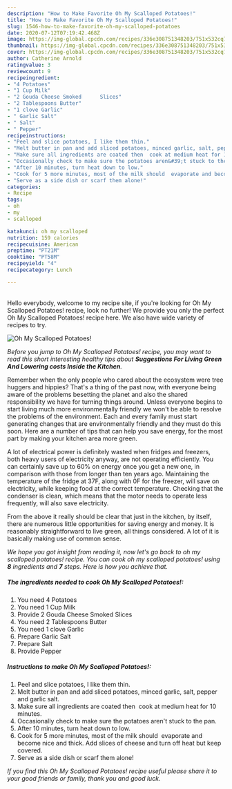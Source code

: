 ```yaml
---
description: "How to Make Favorite Oh My Scalloped Potatoes!"
title: "How to Make Favorite Oh My Scalloped Potatoes!"
slug: 1546-how-to-make-favorite-oh-my-scalloped-potatoes
date: 2020-07-12T07:19:42.468Z
image: https://img-global.cpcdn.com/recipes/336e308751348203/751x532cq70/oh-my-scalloped-potatoes-recipe-main-photo.jpg
thumbnail: https://img-global.cpcdn.com/recipes/336e308751348203/751x532cq70/oh-my-scalloped-potatoes-recipe-main-photo.jpg
cover: https://img-global.cpcdn.com/recipes/336e308751348203/751x532cq70/oh-my-scalloped-potatoes-recipe-main-photo.jpg
author: Catherine Arnold
ratingvalue: 3
reviewcount: 9
recipeingredient:
- "4 Potatoes"
- "1 Cup Milk"
- "2 Gouda Cheese Smoked      Slices"
- "2 Tablespoons Butter"
- "1 clove Garlic"
- " Garlic Salt"
- " Salt"
- " Pepper"
recipeinstructions:
- "Peel and slice potatoes, I like them thin."
- "Melt butter in pan and add sliced potatoes, minced garlic, salt, pepper and garlic salt."
- "Make sure all ingredients are coated then  cook at medium heat for 10 minutes."
- "Occasionally check to make sure the potatoes aren&#39;t stuck to the pan."
- "After 10 minutes, turn heat down to low."
- "Cook for 5 more minutes, most of the milk should  evaporate and become nice and thick. Add slices of cheese and turn off heat but keep covered."
- "Serve as a side dish or scarf them alone!"
categories:
- Recipe
tags:
- oh
- my
- scalloped

katakunci: oh my scalloped 
nutrition: 159 calories
recipecuisine: American
preptime: "PT21M"
cooktime: "PT58M"
recipeyield: "4"
recipecategory: Lunch

---
```

<br>
Hello everybody, welcome to my recipe site, if you're looking for Oh My Scalloped Potatoes! recipe, look no further! We provide you only the perfect Oh My Scalloped Potatoes! recipe here. We also have wide variety of recipes to try.
<br>


![Oh My Scalloped Potatoes!](https://img-global.cpcdn.com/recipes/336e308751348203/751x532cq70/oh-my-scalloped-potatoes-recipe-main-photo.jpg)

<i>Before you jump to Oh My Scalloped Potatoes! recipe, you may want to read this short interesting healthy tips about 
<strong>Suggestions For Living Green And Lowering costs Inside the Kitchen</strong>.</i>
</br>

Remember when the only people who cared about the ecosystem were tree huggers and hippies? That's a thing of the past now, with everyone being aware of the problems besetting the planet and also the shared responsibility we have for turning things around. Unless everyone begins to start living much more environmentally friendly we won't be able to resolve the problems of the environment. Each and every family must start generating changes that are environmentally friendly and they must do this soon. Here are a number of tips that can help you save energy, for the most part by making your kitchen area more green.

A lot of electrical power is definitely wasted when fridges and freezers, both heavy users of electricity anyway, are not operating efficiently. You can certainly save up to 60% on energy once you get a new one, in comparison with those from longer than ten years ago. Maintaining the temperature of the fridge at 37F, along with 0F for the freezer, will save on electricity, while keeping food at the correct temperature. Checking that the condenser is clean, which means that the motor needs to operate less frequently, will also save electricity.

From the above it really should be clear that just in the kitchen, by itself, there are numerous little opportunities for saving energy and money. It is reasonably straightforward to live green, all things considered. A lot of it is basically making use of common sense.


<i>We hope you got insight from reading it, now let's go back to oh my scalloped potatoes! recipe. You can cook oh my scalloped potatoes! using <strong>8</strong> ingredients and <strong>7</strong> steps. Here is how you achieve that.
</i>

##### The ingredients needed to cook Oh My Scalloped Potatoes!:

1. You need 4 Potatoes
1. You need 1 Cup Milk
1. Provide 2 Gouda Cheese Smoked      Slices
1. You need 2 Tablespoons Butter
1. You need 1 clove Garlic
1. Prepare  Garlic Salt
1. Prepare  Salt
1. Provide  Pepper


##### Instructions to make Oh My Scalloped Potatoes!:

1. Peel and slice potatoes, I like them thin.
1. Melt butter in pan and add sliced potatoes, minced garlic, salt, pepper and garlic salt.
1. Make sure all ingredients are coated then  cook at medium heat for 10 minutes.
1. Occasionally check to make sure the potatoes aren&#39;t stuck to the pan.
1. After 10 minutes, turn heat down to low.
1. Cook for 5 more minutes, most of the milk should  evaporate and become nice and thick. Add slices of cheese and turn off heat but keep covered.
1. Serve as a side dish or scarf them alone!


<i>If you find this Oh My Scalloped Potatoes! recipe useful please share it to your good friends or family, thank you and good luck.</i>
